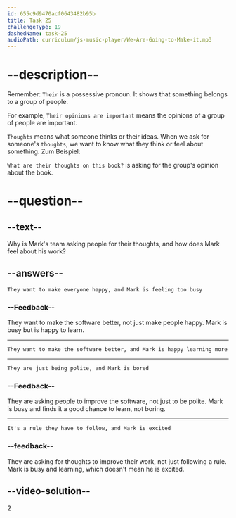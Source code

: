 ```yaml
---
id: 655c9d9470acf0643482b95b
title: Task 25
challengeType: 19
dashedName: task-25
audioPath: curriculum/js-music-player/We-Are-Going-to-Make-it.mp3
---
```


<!--
AUDIO REFERENCE: 
Mark: We're also asking some people to tell us what they think. It's a bit busy, but I'm learning a lot.
-->

# --description--

Remember: `Their` is a possessive pronoun. It shows that something belongs to a group of people.

For example, `Their opinions are important` means the opinions of a group of people are important.

`Thoughts` means what someone thinks or their ideas. When we ask for someone's `thoughts`, we want to know what they think or feel about something. Zum Beispiel:

`What are their thoughts on this book?` is asking for the group's opinion about the book.

# --question--

## --text--

Why is Mark's team asking people for their thoughts, and how does Mark feel about his work?

## --answers--

`They want to make everyone happy, and Mark is feeling too busy`

### --Feedback--

They want to make the software better, not just make people happy. Mark is busy but is happy to learn.

---

`They want to make the software better, and Mark is happy learning more`

---

`They are just being polite, and Mark is bored`

### --Feedback--

They are asking people to improve the software, not just to be polite. Mark is busy and finds it a good chance to learn, not boring.

---

`It's a rule they have to follow, and Mark is excited`

### --feedback--

They are asking for thoughts to improve their work, not just following a rule. Mark is busy and learning, which doesn't mean he is excited.

## --video-solution--

2
